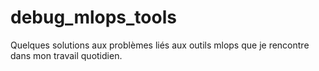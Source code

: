 # debug_mlops_tools
Quelques solutions aux problèmes liés aux outils mlops que je rencontre dans mon travail quotidien.
